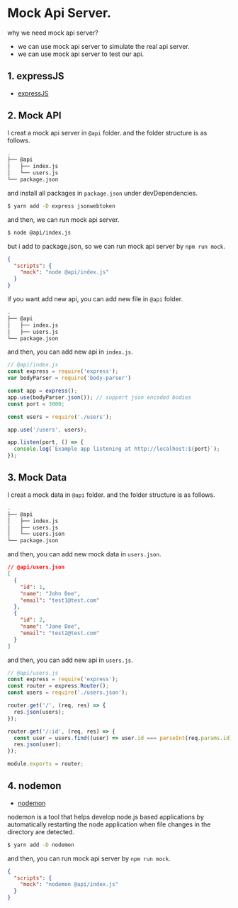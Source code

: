 # Mock Api Server.
why we need mock api server?
- we can use mock api server to simulate the real api server.
- we can use mock api server to test our api.

## 1. expressJS
- [expressJS](https://expressjs.com/)

## 2. Mock API
I creat a mock api server in `@api` folder. and the folder structure is as follows.

```bash
.
├── @api
│   ├── index.js
│   └── users.js
└── package.json
```

and install all packages in `package.json` under devDependencies.

```bash
$ yarn add -D express jsonwebtoken
```

and then, we can run mock api server.

```bash
$ node @api/index.js
```

but i add to package.json, so we can run mock api server by `npm run mock`.

```json
{
  "scripts": {
    "mock": "node @api/index.js"
  }
}
```

if you want add new api, you can add new file in `@api` folder.

```bash
.
├── @api
│   ├── index.js
│   ├── users.js
└── package.json
```

and then, you can add new api in `index.js`.

```js
// @api/index.js
const express = require('express');
var bodyParser = require('body-parser')

const app = express();
app.use(bodyParser.json()); // support json encoded bodies
const port = 3000;

const users = require('./users');

app.use('/users', users);

app.listen(port, () => {
  console.log(`Example app listening at http://localhost:${port}`);
});
```

## 3. Mock Data
I creat a mock data in `@api` folder. and the folder structure is as follows.

```bash
.
├── @api
│   ├── index.js
│   ├── users.js
│   └── users.json
└── package.json
```

and then, you can add new mock data in `users.json`.

```json
// @api/users.json
[
  {
    "id": 1,
    "name": "John Doe",
    "email": "test1@test.com"
  },
  {
    "id": 2,
    "name": "Jane Doe",
    "email": "test2@test.com"
  }
]
```

and then, you can add new api in `users.js`.

```js
// @api/users.js
const express = require('express');
const router = express.Router();
const users = require('./users.json');

router.get('/', (req, res) => {
  res.json(users);
});

router.get('/:id', (req, res) => {
  const user = users.find((user) => user.id === parseInt(req.params.id));
  res.json(user);
});

module.exports = router;
```

## 4. nodemon
- [nodemon](https://www.npmjs.com/package/nodemon)

nodemon is a tool that helps develop node.js based applications by automatically restarting the node application when file changes in the directory are detected.

```bash
$ yarn add -D nodemon
```

and then, you can run mock api server by `npm run mock`.

```json
{
  "scripts": {
    "mock": "nodemon @api/index.js"
  }
}
```



